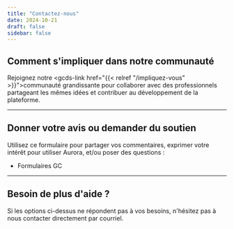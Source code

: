 ```yaml
---
title: "Contactez-nous"
date: 2024-10-21
draft: false
sidebar: false
---
```


## Comment s'impliquer dans notre communauté

Rejoignez notre <gcds-link href="{{< relref "/impliquez-vous" >}}">communauté grandissante</gcds-link> pour collaborer avec des professionnels partageant les mêmes idées et contribuer au développement de la plateforme.

<hr class="my-500" />

## Donner votre avis ou demander du soutien

Utilisez ce formulaire pour partager vos commentaires, exprimer votre intérêt pour utiliser Aurora, et/ou poser des questions :

* <gcds-link external href="https://forms-formulaires.alpha.canada.ca/en/id/cm2jbp567008td1eckzthh4ai">Formulaires GC</gcds-link>

<hr class="my-500" />

## Besoin de plus d'aide ?

Si les options ci-dessus ne répondent pas à vos besoins, n'hésitez pas à nous contacter directement par <gcds-link href="mailto:aurora-aurore@ssc-spc.gc.ca">courriel</gcds-link>.
